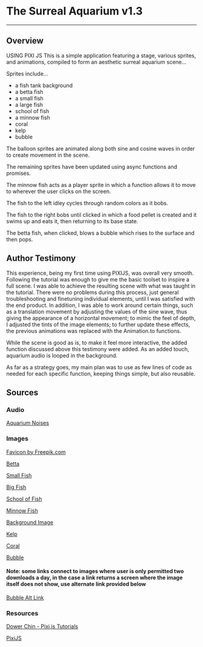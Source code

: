 # The Surreal Aquarium v1.3
------------------------
## Overview
USING PIXI JS
This is a simple application featuring a stage, various sprites, and animations, compiled to form an aesthetic surreal aquarium scene...

Sprites include...
- a fish tank background
- a betta fish
- a small fish
- a large fish
- school of fish
- a minnow fish
- coral
- kelp
- bubble

The balloon sprites are animated along both sine and cosine waves in order to create movement in the scene.

The remaining sprites have been updated using async functions and promises.

The minnow fish acts as a player sprite in which a function allows it to move to wherever the user clicks on the screen.

The fish to the left idley cycles through random colors as it bobs.

The fish to the right bobs until clicked in which a food pellet is created and it swims up and eats it, then returning to its base state.

The betta fish, when clicked, blows a bubble which rises to the surface and then pops.

## Author Testimony
This experience, being my first time using PIXIJS, was overall very smooth. Following the tutorial was enough to give me the basic toolset to inspire a full scene. I was able to achieve the resulting scene with what was taught in the tutorial. There were no problems during this process, just general troubleshooting and finetuning individual elements, until I was satisfied with the end product. In addition, I was able to work around certain things, such as a translation movement by adjusting the values of the sine wave, thus giving the appearance of a horizontal movement; to mimic the feel of depth, I adjusted the tints of the image elements; to further update these effects, the previous animations was replaced with the Animation.to functions.

While the scene is good as is, to make it feel more interactive, the added function discussed above this testimony were added. As an added touch, aquarium audio is looped in the background. 

As far as a strategy goes, my main plan was to use as few lines of code as needed for each specific function, keeping things simple, but also reusable. 

## Sources
### Audio
[Aquarium Noises](https://freesound.org/s/167748/)
### Images
[Favicon by Freepik.com](https://www.flaticon.com/free-icon/fish_1691086?term=fish&page=1&position=8&page=1&position=8&related_id=1691086&origin=tag)

[Betta](https://www.clipartkey.com/view/oJoibm_transparent-beta-fish-png-blue-betta-fish-sticker/)

[Small Fish](https://pngtree.com/freepng/fish-for-display_5640267.html)

[Big Fish](https://pngtree.com/freepng/fish_5614059.html)

[School of Fish](https://www.pngitem.com/middle/oJhxT_fish-image-school-of-fish-transparent-background-hd/)

[Minnow Fish](https://www.cleanpng.com/png-fathead-minnow-bluntnose-minnow-freshwater-fish-fi-3564166/download-png.html)

[Background Image](https://unsplash.com/photos/ADcXaqQ9vOM?utm_source=unsplash&utm_medium=referral&utm_content=creditShareLink)

[Kelp](https://www.cleanpng.com/png-kelp-seaweed-algae-deep-sea-tangles-algae-vector-3171675/download-png.html)

[Coral](https://www.pngfind.com/download/hiiJxh_coral-png-picture-portable-network-graphics-transparent-png/)

[Bubble](https://pngtree.com/freepng/element-float-round-blue-bubble_3917386.html)

#### Note: some links connect to images where user is only permitted two downloads a day, in the case a link returns a screen where the image itself does not show, use alternate link provided below
[Bubble Alt Link](https://pngtree.com/so/element)
### Resources
[Dower Chin - Pixi.js Tutorials](https://www.youtube.com/watch?v=_HjQTzpbRK4&list=PLGsA9l-S7trVmUJ7HJsNSKIj0qoAO_qO8)

[PixiJS](https://pixijs.com)
